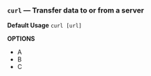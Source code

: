 ### `curl` — Transfer data to or from a server

**Default Usage**
	`curl [url]` 

**OPTIONS**
- A
- B
- C
